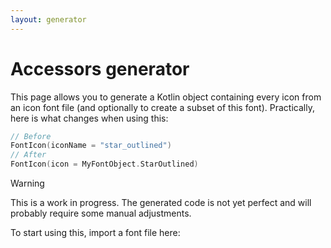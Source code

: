 ```yaml
---
layout: generator
---
```


# Accessors generator

This page allows you to generate a Kotlin object containing every icon from an icon font file (and optionally to create a subset of this font). Practically, here is what changes when using this:

```kotlin
// Before
FontIcon(iconName = "star_outlined")
// After
FontIcon(icon = MyFontObject.StarOutlined)
```

> [!warning]
> This is a work in progress. The generated code is not yet perfect and will probably require some manual adjustments.

To start using this, import a font file here:
